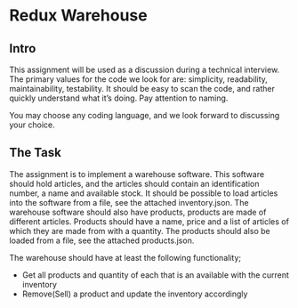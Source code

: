 # Redux Warehouse

## Intro
This assignment will be used as a discussion during a technical interview.
The primary values for the code we look for are: simplicity, readability, maintainability, testability. It should be easy to scan the code, and rather quickly understand what it’s doing. Pay attention to naming.

You may choose any coding language, and we look forward to discussing your choice.

## The Task
The assignment is to implement a warehouse software. This software should hold articles, and the articles should contain an identification number, a name and available stock. It should be possible to load articles into the software from a file, see the attached inventory.json.
The warehouse software should also have products, products are made of different articles. Products should have a name, price and a list of articles of which they are made from with a quantity. The products should also be loaded from a file, see the attached products.json.

The warehouse should have at least the following functionality;
* Get all products and quantity of each that is an available with the current inventory
* Remove(Sell) a product and update the inventory accordingly